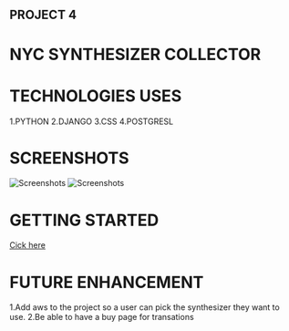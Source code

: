 ## PROJECT 4 

# NYC SYNTHESIZER COLLECTOR 

# TECHNOLOGIES USES

1.PYTHON
2.DJANGO
3.CSS
4.POSTGRESL

# SCREENSHOTS
![Screenshots](https://i.imgur.com/FkKNHg5.png)
![Screenshots](https://i.imgur.com/eegcD7r.jpg)



# GETTING STARTED

[Cick here](https://synthcreation.herokuapp.com/)

# FUTURE ENHANCEMENT

1.Add aws to the project so a user can pick the synthesizer they want to use.
2.Be able to have a buy page for transations
